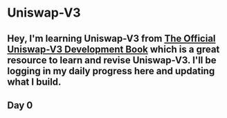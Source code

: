 # Uniswap-V3

##  Hey, I'm learning Uniswap-V3 from [The Official Uniswap-V3 Development Book](https://uniswapv3book.com/index.html) which is a great resource to learn and revise Uniswap-V3. I'll be logging in my daily progress here and updating what I build. 


##  Day 0